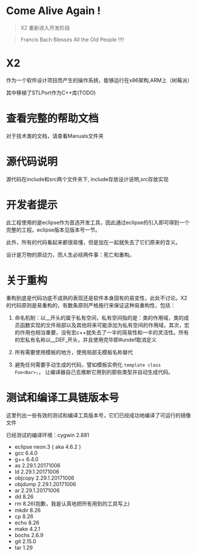 # Come Alive Again !
> X2 重新进入开发阶段

> Francis Bach Blesses All the Old People !!!!

# X2
作为一个软件设计项目而产生的操作系统，能够运行在x86架构,ARM上（树莓派）

其中移植了STLPort作为C++库(TODO)

# 查看完整的帮助文档
对于技术类的文档，请查看Manuals文件夹


# 源代码说明
源代码在include和src两个文件夹下, include存放设计说明,src存放实现

# 开发者提示
此工程使用的是eclipse作为首选开发工具，因此通过eclipse的引入即可得到一个完整的工程。eclipse版本见版本号一节。

此外，所有的代码看起来都很易懂，但是加在一起就失去了它们原来的含义。

设计是万物的原动力，而人生必经两件事：死亡和重构。
# 关于重构
重构到底是代码功底不成熟的表现还是软件本身固有的易变性，此处不讨论。X2的代码原则是易重构的，有数条原则严格施行来保证这种易重构性，包括：

1. 命名机制：以\_\_开头的属于私有空间，私有空间指的是：类的作用域，类的成员函数实现的文件局部以及其他将来可能添加为私有空间的作用域，其次，宏的作用也相当重要，没有宏c++就失去了一半的简易性和一半的灵活性。所有的宏私有名称以\_\_DEF\_开头，并且使用完毕即#undef取消定义

2. 所有需要使用模板的地方，使用局部无模板名称替代

3. 避免任何需要手动生成的代码，譬如模板实例化
```template class Foo<Bar>;```， 让编译器自己去推断它用到的那些类型并自动生成代码。


# 测试和编译工具链版本号
这里列出一些有效的测试和编译工具版本号，它们已经成功地编译了可运行的镜像文件

已经测试的编译环境：cygwin 2.881

- eclipse	neon.3 { aka 4.6.2 }
- gcc	6.4.0
- g++	6.4.0
- as	2.29.1.20171006
- ld	2.29.1.20171006
- objcopy	2.29.1.20171006
- objdump	2.29.1.20171006
- ar	2.29.1.20171006
- dd	8.26
- rm	8.26(抱歉，我是认真地把所有用到的工具写上)
- mkdir	8.26
- cp	8.26
- echo	8.26
- make	4.2.1
- bochs	2.6.9
- git	2.15.0
- tar	1.29

